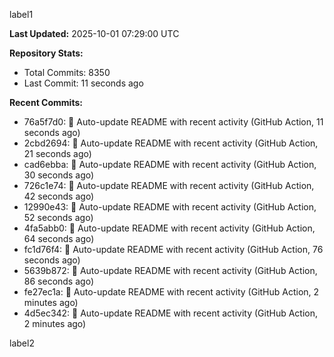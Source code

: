 
label1 
<!-- ACTIVITY_START -->
**Last Updated:** 2025-10-01 07:29:00 UTC

**Repository Stats:**
- Total Commits: 8350
- Last Commit: 11 seconds ago

**Recent Commits:**
- 76a5f7d0: 🤖 Auto-update README with recent activity (GitHub Action, 11 seconds ago)
- 2cbd2694: 🤖 Auto-update README with recent activity (GitHub Action, 21 seconds ago)
- cad6ebba: 🤖 Auto-update README with recent activity (GitHub Action, 30 seconds ago)
- 726c1e74: 🤖 Auto-update README with recent activity (GitHub Action, 42 seconds ago)
- 12990e43: 🤖 Auto-update README with recent activity (GitHub Action, 52 seconds ago)
- 4fa5abb0: 🤖 Auto-update README with recent activity (GitHub Action, 64 seconds ago)
- fc1d76f4: 🤖 Auto-update README with recent activity (GitHub Action, 76 seconds ago)
- 5639b872: 🤖 Auto-update README with recent activity (GitHub Action, 86 seconds ago)
- fe27ec1a: 🤖 Auto-update README with recent activity (GitHub Action, 2 minutes ago)
- 4d5ec342: 🤖 Auto-update README with recent activity (GitHub Action, 2 minutes ago)
<!-- ACTIVITY_END -->

label2
